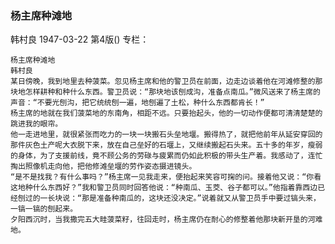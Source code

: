 ### 杨主席种滩地
韩村良
1947-03-22
第4版()
专栏：

    杨主席种滩地
    韩村良
    某日傍晚，我到地里去种菠菜。忽见杨主席和他的警卫员在前面，边走边谈着他在河滩修整的那块地怎样耕种和种什么东西。警卫员说：“那块地该刨成沟，准备点南瓜。”微风送来了杨主席的声音：“不要光刨沟，把它统统刨一遍，地刨遍了土松，种什么东西都肯长！”
    杨主席的地就在我们菠菜地的东南角，相距不远。只要抬起头，他的一切动作便都可清清楚楚的跳进我的眼帘。
    他一走进地里，就很紧张而吃力的一块一块搬石头垒地堰。搬得热了，就把他前年从延安穿回的那件灰色土产呢大衣脱下来，放在自己垒好的石堰上，又继续搬起石头来。五十多的年岁，瘦弱的身体，为了支援前线，竟不顾公务的劳碌与疲累而仍如此积极的带头生产着。我感动了，连忙掏出照像机走向他，把他修滩垒堰的劳作姿态摄进镜头。
    “是不是找我？有什么事吗？”杨主席一见我走来，便抬起来笑容可掬的问。接着他又说：“你看这地种什么东西好？”我和警卫员同时回答他说：“种南瓜、玉茭、谷子都可以。”他指着靠西边已经刨过的一长块说：“那是准备种南瓜的，这块还没决定。”说着就又从警卫员手中要过镐头来，一镐一镐的刨起来。
    夕阳西沉时，当我撒完五大畦菠菜籽，往回走时，杨主席仍在耐心的修整着他那块新开垦的河难地。
